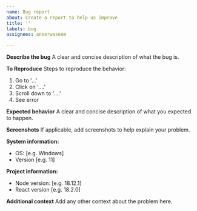 ```yaml
---
name: Bug report
about: Create a report to help us improve
title: ''
labels: bug
assignees: anserwaseem

---
```


**Describe the bug**
A clear and concise description of what the bug is.

**To Reproduce**
Steps to reproduce the behavior:
1. Go to '...'
2. Click on '....'
3. Scroll down to '....'
4. See error

**Expected behavior**
A clear and concise description of what you expected to happen.

**Screenshots**
If applicable, add screenshots to help explain your problem.

**System information:**
 - OS: [e.g. Windows]
 - Version [e.g. 11]

**Project information:**
 - Node version: [e.g. 18.12.1]
 - React version [e.g. 18.2.0]

**Additional context**
Add any other context about the problem here.
